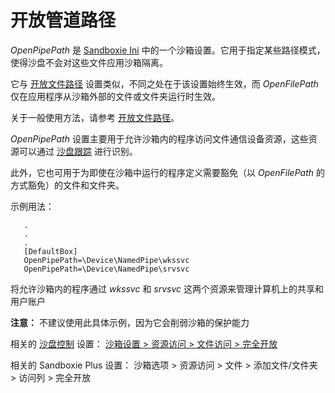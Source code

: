 # 开放管道路径

_OpenPipePath_ 是 [Sandboxie Ini](SandboxieIni.md) 中的一个沙箱设置。它用于指定某些路径模式，使得沙盘不会对这些文件应用沙箱隔离。

它与 [开放文件路径](OpenFilePath.md) 设置类似，不同之处在于该设置始终生效，而 _OpenFilePath_ 仅在应用程序从沙箱外部的文件或文件夹运行时生效。

关于一般使用方法，请参考 [开放文件路径](OpenFilePath.md)。

_OpenPipePath_ 设置主要用于允许沙箱内的程序访问文件通信设备资源，这些资源可以通过 [沙盘跟踪](SandboxieTrace.md) 进行识别。

此外，它也可用于为即使在沙箱中运行的程序定义需要豁免（以 _OpenFilePath_ 的方式豁免）的文件和文件夹。

示例用法：
```
   .
   .
   .
   [DefaultBox]
   OpenPipePath=\Device\NamedPipe\wkssvc
   OpenPipePath=\Device\NamedPipe\srvsvc
```

将允许沙箱内的程序通过 _wkssvc_ 和 _srvsvc_ 这两个资源来管理计算机上的共享和用户账户

**注意：** 不建议使用此具体示例，因为它会削弱沙箱的保护能力

相关的 [沙盘控制](SandboxieControl.md) 设置： [沙箱设置 > 资源访问 > 文件访问 > 完全开放](ResourceAccessSettings.md#file-access--full-access)

相关的 Sandboxie Plus 设置： 沙箱选项 > 资源访问 > 文件 > 添加文件/文件夹 > 访问列 > 完全开放